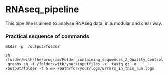 # RNAseq_pipeline

This pipe line is aimed to analyse RNAseq data, in a modular and clear way.

### Practical sequence of commands
```mkdir -p  /output/folder```  

```sh /folder/with/the/program/Folder_containing_sequences_2_Quality_Control_graphs.sh -i /folder/with/your/inputfiles -x .fastq.gz -o /output/folder -t 6 &> /path/for/your/logs/Errors_in_this_run.logs```  


